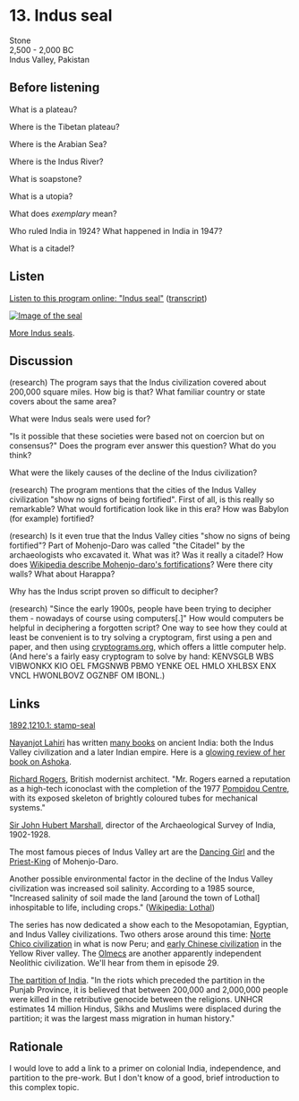 # 13. Indus seal

Stone  
2,500 - 2,000 BC  
Indus Valley, Pakistan


## Before listening

What is a plateau?

Where is the Tibetan plateau?

Where is the Arabian Sea?

Where is the Indus River?

What is soapstone?

What is a utopia?

What does *exemplary* mean?

Who ruled India in 1924? What happened in India in 1947?

What is a citadel?


## Listen

[Listen to this program online:
"Indus seal"](http://www.bbc.co.uk/ahistoryoftheworld/objects/RRbS0YxzQQa88y_xkV1ADg)
([transcript](http://www.bbc.co.uk/ahistoryoftheworld/about/transcripts/episode13/))

[![Image of the seal](https://upload.wikimedia.org/wikipedia/commons/thumb/e/eb/AHOTW_Indus_stamp-seal.JPG/640px-AHOTW_Indus_stamp-seal.JPG)](http://www.britishmuseum.org/research/collection_online/collection_object_details/collection_image_gallery.aspx?assetId=145081001&objectId=225587&partId=1#more-views)

[More Indus seals](http://www.britishmuseum.org/research/collection_online/search.aspx?object=20524&matcult=8363).


## Discussion

(research) The program says that the Indus civilization covered about
200,000 square miles. How big is that? What familiar country or state
covers about the same area?

What were Indus seals were used for?

"Is it possible that these societies were based not on coercion but on
consensus?" Does the program ever answer this question? What do you
think?

What were the likely causes of the decline of the Indus civilization?

(research) The program mentions that the cities of the Indus Valley
civilization "show no signs of being fortified". First of all, is this
really so remarkable? What would fortification look like in this era?
How was Babylon (for example) fortified?

(research) Is it even true that the Indus Valley cities "show no signs
of being fortified"? Part of Mohenjo-Daro was called "the Citadel" by the
archaeologists who excavated it. What was it? Was it really a citadel?
How does
[Wikipedia describe Mohenjo-daro's fortifications](https://en.wikipedia.org/wiki/Mohenjo-daro)?
Were there city walls? What about Harappa?

Why has the Indus script proven so difficult to decipher?

(research) "Since the early 1900s, people have been trying to decipher
them - nowadays of course using computers[.]" How would computers be
helpful in deciphering a forgotten script? One way to see how they could
at least be convenient is to try solving a cryptogram, first using a pen
and paper, and then using
[cryptograms.org](http://cryptograms.org/play.php), which offers a
little computer help. (And here's a fairly easy cryptogram to solve by
hand: KENVSGLB WBS VIBWONKX KIO OEL FMGSNWB PBMO YENKE OEL HMLO XHLBSX
ENX VNCL HWONLBOVZ OGZNBF OM IBONL.)


## Links

[1892,1210.1: stamp-seal](http://www.britishmuseum.org/research/collection_online/collection_object_details.aspx?objectId=225587&partId=1)

[Nayanjot Lahiri](http://www.infosys-science-foundation.com/prize/laureates/2013/nayanjot-lahiri.asp)
has written
[many books](https://www.goodreads.com/author/show/677151.Nayanjot_Lahiri)
on ancient India: both the Indus Valley civilization and a later Indian
empire. Here is a
[glowing review of her book on Ashoka](https://www.h-net.org/reviews/showrev.php?id=45005).

[Richard Rogers](https://en.wikipedia.org/wiki/Richard_Rogers), British
modernist architect. "Mr. Rogers earned a reputation as a high-tech
iconoclast with the completion of the 1977
[Pompidou Centre](https://en.wikipedia.org/wiki/Centre_Georges_Pompidou),
with its exposed skeleton of brightly coloured tubes for mechanical
systems."

[Sir John Hubert Marshall](https://www.britannica.com/biography/John-Hubert-Marshall),
director of the Archaeological Survey of India, 1902-1928.

The most famous pieces of Indus Valley art are the
[Dancing Girl](https://en.wikipedia.org/wiki/Dancing_Girl_%28Mohenjo-daro%29)
and the
[Priest-King](https://www.harappa.com/slide/priest-king-mohenjo-daro) of
Mohenjo-Daro.

Another possible environmental factor in the decline of the Indus Valley
civilization was increased soil salinity. According to a 1985 source,
"Increased salinity of soil made the land [around the town of Lothal]
inhospitable to life, including crops."
([Wikipedia: Lothal](https://en.wikipedia.org/wiki/Lothal))

The series has now dedicated a show each to the Mesopotamian, Egyptian,
and Indus Valley civilizations. Two others arose around this time:
[Norte Chico civilization](https://en.wikipedia.org/wiki/Norte_Chico_civilization)
in what is now Peru; and
[early Chinese civilization](https://en.wikipedia.org/wiki/Shang_dynasty)
in the Yellow River valley. The
[Olmecs](https://en.wikipedia.org/wiki/Olmec) are another apparently
independent Neolithic civilization. We'll hear from them in episode 29.

[The partition of India](https://en.wikipedia.org/wiki/Partition_of_India). "In
the riots which preceded the partition in the Punjab Province, it is
believed that between 200,000 and 2,000,000 people were killed in the
retributive genocide between the religions. UNHCR estimates 14 million
Hindus, Sikhs and Muslims were displaced during the partition; it was
the largest mass migration in human history."


## Rationale

I would love to add a link to a primer on colonial India, independence,
and partition to the pre-work. But I don't know of a good, brief
introduction to this complex topic.
